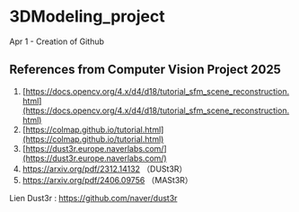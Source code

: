 # 3DModeling_project

Apr 1 - Creation of Github

## References from Computer Vision Project 2025

1. [https://docs.opencv.org/4.x/d4/d18/tutorial_sfm_scene_reconstruction.html](https://docs.opencv.org/4.x/d4/d18/tutorial_sfm_scene_reconstruction.html)
2. [https://colmap.github.io/tutorial.html](https://colmap.github.io/tutorial.html)
3. [https://dust3r.europe.naverlabs.com/](https://dust3r.europe.naverlabs.com/)
4. https://arxiv.org/pdf/2312.14132 （DUSt3R）
5. https://arxiv.org/pdf/2406.09756 （MASt3R）

Lien Dust3r : https://github.com/naver/dust3r

